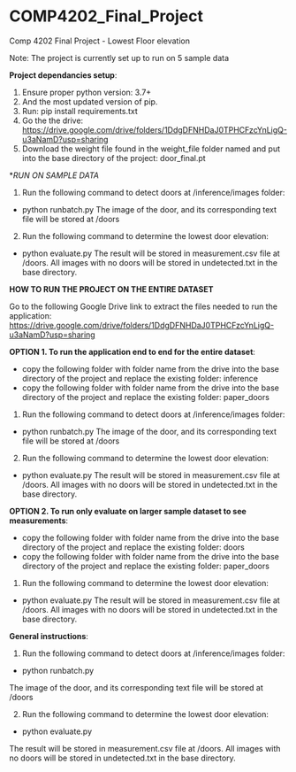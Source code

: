 # COMP4202_Final_Project
Comp 4202 Final Project - Lowest Floor elevation

Note: The project is currently set up to run on 5 sample data

**Project dependancies setup**:
1. Ensure proper python version: 3.7+
2. And the most updated version of pip.
3. Run: pip install requirements.txt
4. Go the the drive: https://drive.google.com/drive/folders/1DdgDFNHDaJ0TPHCFzcYnLigQ-u3aNamD?usp=sharing
5. Download the weight file found in the weight_file folder named and put into the base directory of the project: door_final.pt

**RUN ON SAMPLE DATA*
1. Run the following command to detect doors at /inference/images folder:
  - python runbatch.py
  The image of the door, and its corresponding text file will be stored at /doors

2. Run the following command to determine the lowest door elevation:
  - python evaluate.py
  The result will be stored in measurement.csv file at /doors. All images with no doors will be stored in undetected.txt in the base directory.


**HOW TO RUN THE PROJECT ON THE ENTIRE DATASET**

Go to the following Google Drive link to extract the files needed to run the application: 
https://drive.google.com/drive/folders/1DdgDFNHDaJ0TPHCFzcYnLigQ-u3aNamD?usp=sharing

**OPTION 1. To run the application end to end for the entire dataset**:
  - copy the following folder with folder name from the drive into the base directory of the project and replace the existing folder: inference
  - copy the following folder with folder name from the drive into the base directory of the project and replace the existing folder: paper_doors

1. Run the following command to detect doors at /inference/images folder:
  - python runbatch.py
  The image of the door, and its corresponding text file will be stored at /doors

2. Run the following command to determine the lowest door elevation:
  - python evaluate.py
  The result will be stored in measurement.csv file at /doors. All images with no doors will be stored in undetected.txt in the base directory.


**OPTION 2. To run only evaluate on larger sample dataset to see measurements**:
  -  copy the following folder with folder name from the drive into the base directory of the project and replace the existing folder: doors
  -  copy the following folder with folder name from the drive into the base directory of the project and replace the existing folder: paper_doors

  1. Run the following command to determine the lowest door elevation:
  - python evaluate.py
  The result will be stored in measurement.csv file at /doors. All images with no doors will be stored in undetected.txt in the base directory.

  

**General instructions**: 

1. Run the following command to detect doors at /inference/images folder:
  - python runbatch.py
  
The image of the door, and its corresponding text file will be stored at /doors

2. Run the following command to determine the lowest door elevation:
  - python evaluate.py

The result will be stored in measurement.csv file at /doors. All images with no doors will be stored in undetected.txt in the base directory.
